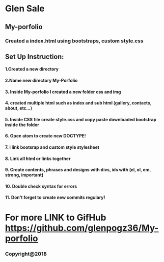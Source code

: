 # Glen Sale
## My-porfolio
### Created a index.html using bootstraps, custom style.css

## Set Up Instruction:
#### 1.Created a new directory
#### 2.Name new directory My-Porfolio
#### 3. Inside My-porfolio I created a new folder css and img
#### 4. created multiple html such as index and sub html (gallery, contacts, about, etc...)
#### 5. Inside CSS file create style.css and copy paste downloaded bootstrap inside the folder
#### 6. Open atom to create new DOCTYPE!
#### 7. I link bootsrap and custom style stylesheet
#### 8. Link all html or links together
#### 9. Create contents, phrases and designs with divs, ids with (el, ol, em, strong, important)
#### 10. Double check syntax for errors
#### 11. Don't forget to create new commits regulary!

# For more LINK to GifHub https://github.com/glenpogz36/My-porfolio  

### Copyright@2018
